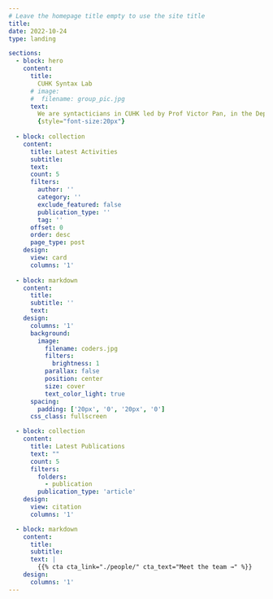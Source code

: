 ```yaml
---
# Leave the homepage title empty to use the site title
title:
date: 2022-10-24
type: landing

sections:
  - block: hero
    content:
      title:
        CUHK Syntax Lab
      # image:
      #  filename: group_pic.jpg
      text:
        We are syntacticians in CUHK led by Prof Victor Pan, in the Department of Linguistics and Modern Languages. Our interests cover formal syntax (especially under Minimalist Program), understudied languages, and interdisciplinary research for exploring the linguistic essence in human's mind.
        {style="font-size:20px"}
        
  - block: collection
    content:
      title: Latest Activities
      subtitle:
      text:
      count: 5
      filters:
        author: ''
        category: ''
        exclude_featured: false
        publication_type: ''
        tag: ''
      offset: 0
      order: desc
      page_type: post
    design:
      view: card
      columns: '1'
  
  - block: markdown
    content:
      title:
      subtitle: ''
      text:
    design:
      columns: '1'
      background:
        image: 
          filename: coders.jpg
          filters:
            brightness: 1
          parallax: false
          position: center
          size: cover
          text_color_light: true
      spacing:
        padding: ['20px', '0', '20px', '0']
      css_class: fullscreen

  - block: collection
    content:
      title: Latest Publications
      text: ""
      count: 5
      filters:
        folders:
          - publication
        publication_type: 'article'
    design:
      view: citation
      columns: '1'

  - block: markdown
    content:
      title:
      subtitle:
      text: |
        {{% cta cta_link="./people/" cta_text="Meet the team →" %}}
    design:
      columns: '1'
---
```

